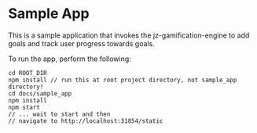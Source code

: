 # Sample App
This is a sample application that invokes the jz-gamification-engine to add goals and track user progress towards goals.

To run the app, perform the following:

```
cd ROOT_DIR
npm install // run this at root project directory, not sample_app directory!
cd docs/sample_app
npm install
npm start
// ... wait to start and then
// navigate to http://localhost:31854/static
```